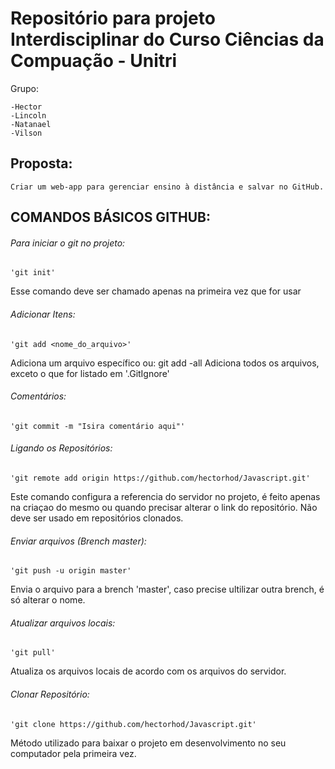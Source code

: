# Repositório para projeto Interdisciplinar do Curso Ciências da Compuação - Unitri

Grupo:

    -Hector
    -Lincoln
    -Natanael
    -Vilson

## Proposta:
    Criar um web-app para gerenciar ensino à distância e salvar no GitHub.

## COMANDOS BÁSICOS GITHUB:

###### Para iniciar o git no projeto:
    'git init'
Esse comando deve ser chamado apenas na primeira vez que for usar

###### Adicionar Itens:
    'git add <nome_do_arquivo>'
Adiciona um arquivo específico ou:
    git add -all
Adiciona todos os arquivos, exceto o que for listado em '.GitIgnore'

###### Comentários:
    'git commit -m "Isira comentário aqui"'

###### Ligando os Repositórios:
    'git remote add origin https://github.com/hectorhod/Javascript.git'
Este comando configura a referencia do servidor no projeto, é feito apenas na criaçao do mesmo ou quando precisar alterar o link do repositório. Não deve ser usado em repositórios clonados.

###### Enviar arquivos (Brench master):
    'git push -u origin master'
Envia o arquivo para a brench 'master', caso precise ultilizar outra brench, é só alterar o nome.

###### Atualizar arquivos locais:
    'git pull'
Atualiza os arquivos locais de acordo com os arquivos do servidor.

###### Clonar Repositório:
    'git clone https://github.com/hectorhod/Javascript.git'
Método utilizado para baixar o projeto em desenvolvimento no seu computador pela primeira vez.
